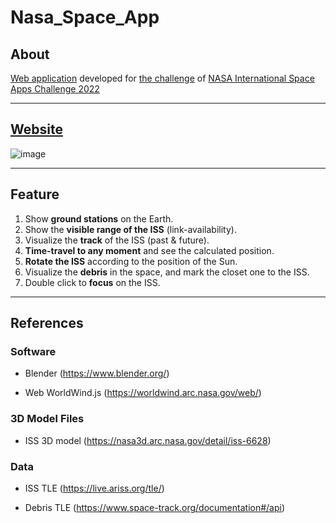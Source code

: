 # Nasa_Space_App

## About
[Web application](https://dengrenhao.github.io/Nasa_Space_App/) developed for [the challenge](https://2022.spaceappschallenge.org/challenges/2022-challenges/track-the-iss/details) of [NASA International Space Apps Challenge 2022](https://www.spaceappschallenge.org)

---

## [Website](https://dengrenhao.github.io/Nasa_Space_App/)
![image](https://user-images.githubusercontent.com/26023540/193436886-22dd6e1d-4183-4f8b-a158-7d02a82e2ff4.png)

---

## Feature
1. Show **ground stations** on the Earth.
2. Show the **visible range of the ISS** (link-availability).
3. Visualize the **track** of the ISS (past & future).
4. **Time-travel to any moment** and see the calculated position.
5. **Rotate the ISS** according to the position of the Sun.
6. Visualize the **debris** in the space, and mark the closet one to the ISS.
7. Double click to **focus** on the ISS.

---

## References
### Software

- Blender (https://www.blender.org/)

- Web WorldWind.js (https://worldwind.arc.nasa.gov/web/)

### 3D Model Files

- ISS 3D model (https://nasa3d.arc.nasa.gov/detail/iss-6628)

### Data

- ISS TLE (https://live.ariss.org/tle/)

- Debris TLE (https://www.space-track.org/documentation#/api)

